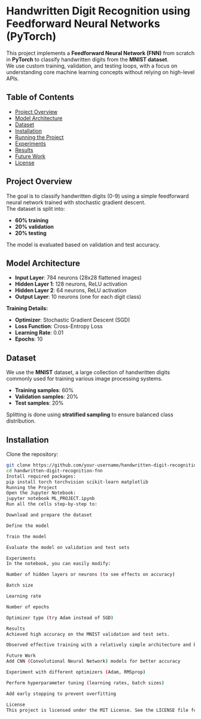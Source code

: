 # Handwritten Digit Recognition using Feedforward Neural Networks (PyTorch)

This project implements a **Feedforward Neural Network (FNN)** from scratch in **PyTorch** to classify handwritten digits from the **MNIST dataset**.  
We use custom training, validation, and testing loops, with a focus on understanding core machine learning concepts without relying on high-level APIs.

## Table of Contents
- [Project Overview](#project-overview)
- [Model Architecture](#model-architecture)
- [Dataset](#dataset)
- [Installation](#installation)
- [Running the Project](#running-the-project)
- [Experiments](#experiments)
- [Results](#results)
- [Future Work](#future-work)
- [License](#license)

## Project Overview
The goal is to classify handwritten digits (0-9) using a simple feedforward neural network trained with stochastic gradient descent.  
The dataset is split into:
- **60% training**
- **20% validation**
- **20% testing**

The model is evaluated based on validation and test accuracy.

## Model Architecture
- **Input Layer**: 784 neurons (28x28 flattened images)
- **Hidden Layer 1**: 128 neurons, ReLU activation
- **Hidden Layer 2**: 64 neurons, ReLU activation
- **Output Layer**: 10 neurons (one for each digit class)

**Training Details:**
- **Optimizer**: Stochastic Gradient Descent (SGD)
- **Loss Function**: Cross-Entropy Loss
- **Learning Rate**: 0.01
- **Epochs**: 10

## Dataset
We use the **MNIST** dataset, a large collection of handwritten digits commonly used for training various image processing systems.

- **Training samples**: 60%
- **Validation samples**: 20%
- **Test samples**: 20%

Splitting is done using **stratified sampling** to ensure balanced class distribution.

## Installation

Clone the repository:

```bash
git clone https://github.com/your-username/handwritten-digit-recognition-fnn.git
cd handwritten-digit-recognition-fnn
Install required packages:
pip install torch torchvision scikit-learn matplotlib
Running the Project
Open the Jupyter Notebook:
jupyter notebook ML_PROJECT.ipynb
Run all the cells step-by-step to:

Download and prepare the dataset

Define the model

Train the model

Evaluate the model on validation and test sets

Experiments
In the notebook, you can easily modify:

Number of hidden layers or neurons (to see effects on accuracy)

Batch size

Learning rate

Number of epochs

Optimizer type (try Adam instead of SGD)

Results
Achieved high accuracy on the MNIST validation and test sets.

Observed effective training with a relatively simple architecture and basic hyperparameters.

Future Work
Add CNN (Convolutional Neural Network) models for better accuracy

Experiment with different optimizers (Adam, RMSprop)

Perform hyperparameter tuning (learning rates, batch sizes)

Add early stopping to prevent overfitting

License
This project is licensed under the MIT License. See the LICENSE file for details.
